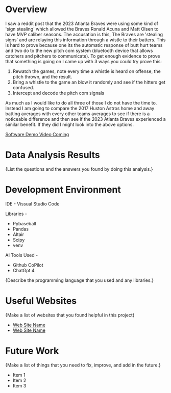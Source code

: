 # Overview

I saw a reddit post that the 2023 Atlanta Braves were using some kind of 'sign stealing' which allowed the Braves Ronald Acuna and Matt Olsen to have MVP caliber seasons. The accusation is this, The Braves are 'stealing signs' and are relaying this information through a wistle to their batters. This is hard to prove because one its the automatic response of butt hurt teams and two do to the new pitch com system (bluetooth device that allows catchers and pitchers to communicate). To get enough evidence to prove that something is going on I came up with 3 ways you could try prove this:

1. Rewatch the games, note every time a whistle is heard on offense, the pitch thrown, and the result.
1. Bring a whistle to the game an blow it randomly and see if the hitters get confused.
1. Intercept and decode the pitch com signals

As much as I would like to do all three of those I do not have the time to. Instead I am going to compare the 2017 Huston Astros home and away batting averages with every other teams averages to see if there is a noticeable difference and then see if the 2023 Atlanta Braves experienced a similar benefit. If they did I might look into the above options.

[Software Demo Video Coming](http://youtube.link.goes.here)

# Data Analysis Results

{List the questions and the answers you found by doing this analysis.}

# Development Environment

IDE - Vissual Studio Code

Libraries -

* Pybaseball
* Pandas
* Altair
* Scipy
* venv 

AI Tools Used -

* Github CoPilot
* ChatGpt 4

{Describe the programming language that you used and any libraries.}

# Useful Websites

{Make a list of websites that you found helpful in this project}
* [Web Site Name](http://url.link.goes.here)
* [Web Site Name](http://url.link.goes.here)

# Future Work

{Make a list of things that you need to fix, improve, and add in the future.}
* Item 1
* Item 2
* Item 3